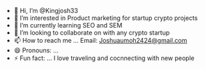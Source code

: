 - 👋 Hi, I’m @Kingjosh33
- 👀 I’m interested in Product marketing for startup crypto projects
- 🌱 I’m currently learning SEO and SEM
- 💞️ I’m looking to collaborate on with any crypto startup
- 📫 How to reach me ... Email: Joshuaumoh2424@gmail.com
- 😄 Pronouns: ...
- ⚡ Fun fact: ... I love traveling and cocnnecting with new people

<!---
Kingjosh33/Kingjosh33 is a ✨ special ✨ repository because its `README.md` (this file) appears on your GitHub profile.
You can click the Preview link to take a look at your changes.
--->
